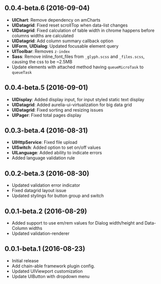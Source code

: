 <a name="0.0.4-beta.6"></a>
## 0.0.4-beta.6 (2016-09-04)

* __UIChart__: Remove dependency on amCharts
* __UIDatagrid__: Fixed reset scrollTop when data-list changes
* __UIDatagrid__: Fixed calculation of table width in chrome happens before columns widths are calculated
* __UIDatagrid__: Add column summary callback option
* __UIForm__, __UIDialog__: Updated focusable element query
* __UIToolbar__: Removes `z-index`
* __Sass__: Remove inline_font_files from `_glyph.scss` and `_files.scss`, causing the css to be ~2.5MB
* Update elements with attached method having `queueMicroTask` to `queueTask`


<a name="0.0.4-beta.5"></a>
## 0.0.4-beta.5 (2016-09-01)

* __UIDisplay__: Added display input, for input styled static text display
* __UIDatagrid__: Added aurelia-ui-virtualization for big data grid
* __UIDatagrid__: Fixed sorting and resizing issues
* __UIPager__: Fixed total pages display


<a name="0.0.3-beta.4"></a>
## 0.0.3-beta.4 (2016-08-31)

* __UIHttpService__: Fixed file upload
* __UISwitch__: Added option to set on/off values
* __UILanguage__: Added ability to indicate errors
* Added language validation rule


<a name="0.0.2-beta.3"></a>
## 0.0.2-beta.3 (2016-08-30)

* Updated validation error indicator
* Fixed datagrid layout issue
* Updated stylings for button group and switch


<a name="0.0.1-beta.2"></a>
## 0.0.1-beta.2 (2016-08-29)

* Added support to use em/rem values for Dialog width/height and Data-Column widths
* Updated validation-renderer


<a name="0.0.1-beta.1"></a>
## 0.0.1-beta.1 (2016-08-23)

* Initial release
* Add chain-able framework plugin config.
* Updated UIViewport customization
* Update UIButton with dropdown menu
